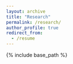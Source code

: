 ```yaml
---
layout: archive
title: "Research"
permalink: /research/
author_profile: true
redirect_from:
  - /resume
---
```


{% include base_path %}



